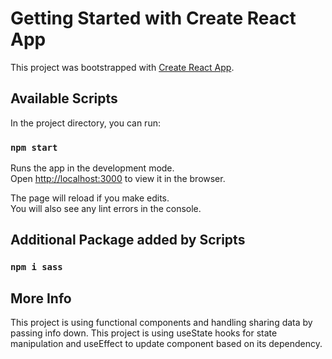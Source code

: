 # Getting Started with Create React App

This project was bootstrapped with [Create React App](https://github.com/facebook/create-react-app).

## Available Scripts

In the project directory, you can run:

### `npm start`

Runs the app in the development mode.\
Open [http://localhost:3000](http://localhost:3000) to view it in the browser.

The page will reload if you make edits.\
You will also see any lint errors in the console.

## Additional Package added by Scripts

### `npm i sass`

## More Info

This project is using functional components and handling sharing data by passing info down. This project is using useState hooks for state manipulation and useEffect to update component based on its dependency. 
